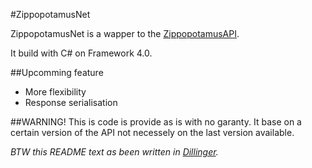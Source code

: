 #ZippopotamusNet

ZippopotamusNet is a wapper to the [ZippopotamusAPI].

It build with C# on Framework 4.0.

##Upcomming feature
- More flexibility
- Response serialisation

##WARNING!
This is code is provide as is with no garanty. It base on a certain version of the API not necessely on the last version available.

*BTW this README text as been written in [Dillinger].*
  
  [ZippopotamusAPI]: http://www.zippopotam.us/
  [Dillinger]: http://dillinger.io/